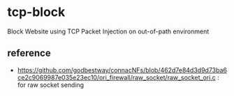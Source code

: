 # tcp-block
Block Website using TCP Packet Injection on out-of-path environment



## reference
* https://github.com/godbestway/connacNFs/blob/462d7e84d3d9d73ba6ce2c9069987e035e23ec10/ori_firewall/raw_socket/raw_socket_ori.c : for raw socket sending